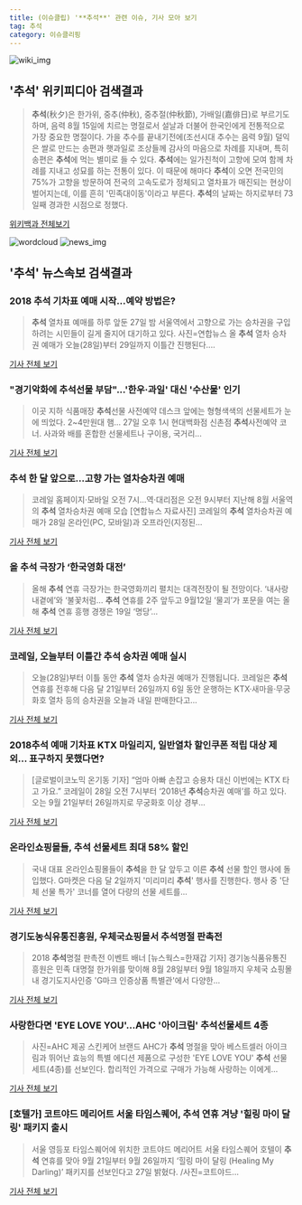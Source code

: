 ```yaml
---
title: (이슈클립) '**추석**' 관련 이슈, 기사 모아 보기
tag: 추석
category: 이슈클리핑
---
```

![wiki_img](https://user-images.githubusercontent.com/42597476/44503234-41136a80-a6d0-11e8-9071-6fc6418eafe4.png)
## **'**추석**'** 위키피디아 검색결과
>**추석**(秋夕)은 한가위, 중추(仲秋), 중추절(仲秋節), 가배일(嘉俳日)로 부르기도 하며, 음력 8월 15일에 치르는 명절로서 설날과 더불어 한국인에게 전통적으로 가장 중요한 명절이다. 가을 추수를 끝내기전에(조선시대 추수는 음력 9월) 덜익은 쌀로 만드는 송편과 햇과일로 조상들께 감사의 마음으로 차례를 지내며, 특히 송편은 **추석**에 먹는 별미로 들 수 있다. **추석**에는 일가친척이 고향에 모여 함께 차례를 지내고 성묘를 하는 전통이 있다. 이 때문에 해마다 **추석**이 오면 전국민의 75%가 고향을 방문하여 전국의 고속도로가 정체되고 열차표가 매진되는 현상이 벌어지는데, 이를 흔히 '민족대이동'이라고 부른다. **추석**의 날짜는 하지로부터 73일째 경과한 시점으로 정했다.

<a href="https://ko.wikipedia.org/wiki/추석" target="_blank">위키백과 전체보기</a>

![wordcloud](https://s3.ap-northeast-2.amazonaws.com/lyrics101-wordcloud/2018-08-28-1535408382.png)
![news_img](https://user-images.githubusercontent.com/42597476/44507050-1206f400-a6e4-11e8-8d98-7ffbfebb353f.png)
## **'**추석**'** 뉴스속보 검색결과
### 2018 **추석** 기차표 예매 시작…예약 방법은?

>**추석** 열차표 예매를 하루 앞둔 27일 밤 서울역에서 고향으로 가는 승차권을 구입하려는 시민들이 길게 줄지어 대기하고 있다. 사진=연합뉴스 올 **추석** 열차 승차권 예매가 오늘(28일)부터 29일까지 이틀간 진행된다....

<a href="http://view.asiae.co.kr/news/view.htm?idxno=2018082807002547921" target="_blank">기사 전체 보기</a>

### "경기악화에 **추석**선물 부담"...'한우·과일' 대신 '수산물' 인기

>이곳 지하 식품매장 **추석**선물 사전예약 데스크 앞에는 형형색색의 선물세트가 눈에 띄었다. 2~4만원대 햄... 27일 오후 1시 현대백화점 신촌점 **추석**사전예약 코너. 사과와 배를 혼합한 선물세트나 구이용, 국거리...

<a href="http://biz.chosun.com/site/data/html_dir/2018/08/27/2018082703695.html" target="_blank">기사 전체 보기</a>

### **추석** 한 달 앞으로…고향 가는 열차승차권 예매

>코레일 홈페이지·모바일 오전 7시…역·대리점은 오전 9시부터 지난해 8월 서울역의 **추석** 열차승차권 예매 모습 [연합뉴스 자료사진] 코레일의 **추석** 열차승차권 예매가 28일 온라인(PC, 모바일)과 오프라인(지정된...

<a href="http://app.yonhapnews.co.kr/YNA/Basic/SNS/r.aspx?c=AKR20180824092200063&did=1195m" target="_blank">기사 전체 보기</a>

### 올 **추석** 극장가 ‘한국영화 대전’

>올해 **추석** 연휴 극장가는 한국영화끼리 펼치는 대격전장이 될 전망이다. ‘내사랑 내곁에’와 ‘불꽃처럼... **추석** 연휴를 2주 앞두고 9월12일 ‘물괴’가 포문을 여는 올해 **추석** 연휴 흥행 경쟁은 19일 ‘명당’...

<a href="http://sports.donga.com/3/all/20180827/91703863/3" target="_blank">기사 전체 보기</a>

### 코레일, 오늘부터 이틀간 **추석** 승차권 예매 실시

>오늘(28일)부터 이틀 동안 **추석** 열차 승차권 예매가 진행됩니다. 코레일은 **추석** 연휴를 전후해 다음 달 21일부터 26일까지 6일 동안 운행하는 KTX·새마을·무궁화호 열차 등의 승차권을 오늘과 내일 판매한다고...

<a href="http://news.kbs.co.kr/news/view.do?ncd=4030213&ref=A" target="_blank">기사 전체 보기</a>

### 2018**추석** 예매 기차표 KTX 마일리지, 일반열차 할인쿠폰 적립 대상 제외... 표구하지 못했다면?

>[글로벌이코노믹 온기동 기자] “엄마 아빠 손잡고 승용차 대신 이번에는 KTX 타고 가요.” 코레일이 28일 오전 7시부터 ‘2018년 **추석**승차권 예매’를 하고 있다. 오는 9월 21일부터 26일까지로 무궁화호 이상 경부...

<a href="http://www.g-enews.com/ko-kr/news/article/news_all/2018082806463227844e4869c120_1/article.html" target="_blank">기사 전체 보기</a>

### 온라인쇼핑몰들, **추석** 선물세트 최대 58% 할인

>국내 대표 온라인쇼핑몰들이 **추석**을 한 달 앞두고 이른 **추석** 선물 할인 행사에 돌입했다. G마켓은 다음 달 2일까지 '미리미리 **추석**' 행사를 진행한다. 행사 중 '단체 선물 특가' 코너를 열어 다량의 선물 세트를...

<a href="http://biz.chosun.com/site/data/html_dir/2018/08/27/2018082703646.html?utm_source=naver&utm_medium=original&utm_campaign=biz" target="_blank">기사 전체 보기</a>

### 경기도농식유통진흥원, 우체국쇼핑몰서 **추석**명절 판촉전

>2018 **추석**명절 판촉전 이벤트 배너 [뉴스웍스=한재갑 기자] 경기농식품유통진흥원은 민족 대명절 한가위를 맞이해 8월 28일부터 9월 18일까지 우체국 쇼핑몰 내 경기도지사인증 'G마크 인증상품 특별관'에서 다양한...

<a href="http://www.newsworks.co.kr/news/articleView.html?idxno=210774" target="_blank">기사 전체 보기</a>

### 사랑한다면 'EYE LOVE YOU'...AHC '아이크림' **추석**선물세트 4종

>사진=AHC 제공 스킨케어 브랜드 AHC가 **추석** 명절을 맞아 베스트셀러 아이크림과 뛰어난 효능의 특별 에디션 제품으로 구성한 'EYE LOVE YOU' **추석** 선물세트(4종)를 선보인다. 합리적인 가격으로 구매가 가능해 사랑하는 이에게...

<a href="http://www.slist.kr/news/articleView.html?idxno=43788" target="_blank">기사 전체 보기</a>

### [호텔가] 코트야드 메리어트 서울 타임스퀘어, **추석** 연휴 겨냥 '힐링 마이 달링' 패키지 출시

>서울 영등포 타임스퀘어에 위치한 코트야드 메리어트 서울 타임스퀘어 호텔이 **추석** 연휴를 맞아 9월 21일부터 9월 26일까지 ‘힐링 마이 달링 (Healing My Darling)’ 패키지를 선보인다고 27일 밝혔다. /사진=코트야드...

<a href="http://moneys.mt.co.kr/news/mwView.php?no=2018082710258092717" target="_blank">기사 전체 보기</a>



